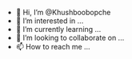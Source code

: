 - 👋 Hi, I’m @Khushboobopche
- 👀 I’m interested in ...
- 🌱 I’m currently learning ...
- 💞️ I’m looking to collaborate on ...
- 📫 How to reach me ...

<!---
Khushboobopche/Khushboobopche is a ✨ special ✨ repository because its `README.md` (this file) appears on your GitHub profile.
You can click the Preview link to take a look at your changes.
--->
